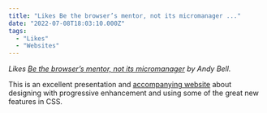 ```yaml
---
title: "Likes Be the browser’s mentor, not its micromanager ..."
date: "2022-07-08T18:03:10.000Z"
tags: 
  - "Likes"
  - "Websites"
---
```


_Likes [Be the browser’s mentor, not its micromanager](https://heypresents.com/talks/be-the-browser-s-mentor-not-its-micromanager) by Andy Bell._

This is an excellent presentation and [accompanying website](https://buildexcellentwebsit.es/) about designing with progressive enhancement and using some of the great new features in CSS.
